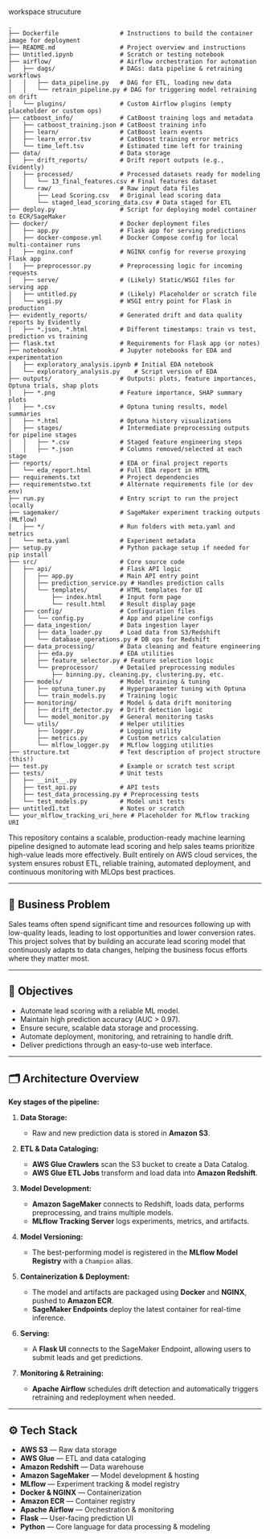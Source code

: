 workspace strucuture
```text.
.
├── Dockerfile                 # Instructions to build the container image for deployment
├── README.md                  # Project overview and instructions
├── Untitled.ipynb             # Scratch or testing notebook
├── airflow/                   # Airflow orchestration for automation
│   ├── dags/                  # DAGs: data pipeline & retraining workflows
│   │   ├── data_pipeline.py   # DAG for ETL, loading new data
│   │   └── retrain_pipeline.py # DAG for triggering model retraining on drift
│   └── plugins/               # Custom Airflow plugins (empty placeholder or custom ops)
├── catboost_info/             # CatBoost training logs and metadata
│   ├── catboost_training.json # CatBoost training info
│   ├── learn/                 # CatBoost learn events
│   ├── learn_error.tsv        # CatBoost training error metrics
│   └── time_left.tsv          # Estimated time left for training
├── data/                      # Data storage
│   ├── drift_reports/         # Drift report outputs (e.g., Evidently)
│   ├── processed/             # Processed datasets ready for modeling
│   │   └── 13_final_features.csv # Final features dataset
│   └── raw/                   # Raw input data files
│       ├── Lead Scoring.csv   # Original lead scoring data
│       └── staged_lead_scoring_data.csv # Data staged for ETL
├── deploy.py                  # Script for deploying model container to ECR/SageMaker
├── docker/                    # Docker deployment files
│   ├── app.py                 # Flask app for serving predictions
│   ├── docker-compose.yml     # Docker Compose config for local multi-container runs
│   ├── nginx.conf             # NGINX config for reverse proxying Flask app
│   ├── preprocessor.py        # Preprocessing logic for incoming requests
│   ├── serve/                 # (Likely) Static/WSGI files for serving app
│   ├── untitled.py            # (Likely) Placeholder or scratch file
│   └── wsgi.py                # WSGI entry point for Flask in production
├── evidently_reports/         # Generated drift and data quality reports by Evidently
│   ├── *.json, *.html         # Different timestamps: train vs test, prediction vs training
├── flask.txt                  # Requirements for Flask app (or notes)
├── notebooks/                 # Jupyter notebooks for EDA and experimentation
│   ├── exploratory_analysis.ipynb # Initial EDA notebook
│   └── exploratory_analysis.py    # Script version of EDA
├── outputs/                   # Outputs: plots, feature importances, Optuna trials, shap plots
│   ├── *.png                  # Feature importance, SHAP summary plots
│   ├── *.csv                  # Optuna tuning results, model summaries
│   ├── *.html                 # Optuna history visualizations
│   ├── stages/                # Intermediate preprocessing outputs for pipeline stages
│   │   ├── *.csv              # Staged feature engineering steps
│   │   ├── *.json             # Columns removed/selected at each stage
├── reports/                   # EDA or final project reports
│   └── eda_report.html        # Full EDA report in HTML
├── requirements.txt           # Project dependencies
├── requirementstwo.txt        # Alternate requirements file (or dev env)
├── run.py                     # Entry script to run the project locally
├── sagemaker/                 # SageMaker experiment tracking outputs (MLflow)
│   ├── */                     # Run folders with meta.yaml and metrics
│   └── meta.yaml              # Experiment metadata
├── setup.py                   # Python package setup if needed for pip install
├── src/                       # Core source code
│   ├── api/                   # Flask API logic
│   │   ├── app.py             # Main API entry point
│   │   ├── prediction_service.py # Handles prediction calls
│   │   └── templates/         # HTML templates for UI
│   │       ├── index.html     # Input form page
│   │       └── result.html    # Result display page
│   ├── config/                # Configuration files
│   │   └── config.py          # App and pipeline configs
│   ├── data_ingestion/        # Data ingestion layer
│   │   ├── data_loader.py     # Load data from S3/Redshift
│   │   └── database_operations.py # DB ops for Redshift
│   ├── data_processing/       # Data cleaning and feature engineering
│   │   ├── eda.py             # EDA utilities
│   │   ├── feature_selector.py # Feature selection logic
│   │   └── preprocessor/      # Detailed preprocessing modules
│   │       ├── binning.py, cleaning.py, clustering.py, etc.
│   ├── models/                # Model training & tuning
│   │   ├── optuna_tuner.py    # Hyperparameter tuning with Optuna
│   │   └── train_models.py    # Training logic
│   ├── monitoring/            # Model & data drift monitoring
│   │   ├── drift_detector.py  # Drift detection logic
│   │   └── model_monitor.py   # General monitoring tasks
│   └── utils/                 # Helper utilities
│       ├── logger.py          # Logging utility
│       ├── metrics.py         # Custom metrics calculation
│       └── mlflow_logger.py   # MLflow logging utilities
├── structure.txt              # Text description of project structure (this!)
├── test.py                    # Example or scratch test script
├── tests/                     # Unit tests
│   ├── __init__.py
│   ├── test_api.py            # API tests
│   ├── test_data_processing.py # Preprocessing tests
│   └── test_models.py         # Model unit tests
├── untitled1.txt              # Notes or scratch
└── your_mlflow_tracking_uri_here # Placeholder for MLflow tracking URI

  ```
This repository contains a scalable, production-ready machine learning pipeline designed to automate lead scoring and help sales teams prioritize high-value leads more effectively. Built entirely on AWS cloud services, the system ensures robust ETL, reliable training, automated deployment, and continuous monitoring with MLOps best practices.

---

## 🧐 Business Problem
Sales teams often spend significant time and resources following up with low-quality leads, leading to lost opportunities and lower conversion rates. This project solves that by building an accurate lead scoring model that continuously adapts to data changes, helping the business focus efforts where they matter most.

---

## 🎯 Objectives
- Automate lead scoring with a reliable ML model.
- Maintain high prediction accuracy (AUC > 0.97).
- Ensure secure, scalable data storage and processing.
- Automate deployment, monitoring, and retraining to handle drift.
- Deliver predictions through an easy-to-use web interface.

---

## 🗂️ Architecture Overview

**Key stages of the pipeline:**

1. **Data Storage:**  
   - Raw and new prediction data is stored in **Amazon S3**.

2. **ETL & Data Cataloging:**  
   - **AWS Glue Crawlers** scan the S3 bucket to create a Data Catalog.
   - **AWS Glue ETL Jobs** transform and load data into **Amazon Redshift**.

3. **Model Development:**  
   - **Amazon SageMaker** connects to Redshift, loads data, performs preprocessing, and trains multiple models.
   - **MLflow Tracking Server** logs experiments, metrics, and artifacts.

4. **Model Versioning:**  
   - The best-performing model is registered in the **MLflow Model Registry** with a `Champion` alias.

5. **Containerization & Deployment:**  
   - The model and artifacts are packaged using **Docker** and **NGINX**, pushed to **Amazon ECR**.
   - **SageMaker Endpoints** deploy the latest container for real-time inference.

6. **Serving:**  
   - A **Flask UI** connects to the SageMaker Endpoint, allowing users to submit leads and get predictions.

7. **Monitoring & Retraining:**  
   - **Apache Airflow** schedules drift detection and automatically triggers retraining and redeployment when needed.

---

## ⚙️ Tech Stack

- **AWS S3** — Raw data storage  
- **AWS Glue** — ETL and data cataloging  
- **Amazon Redshift** — Data warehouse  
- **Amazon SageMaker** — Model development & hosting  
- **MLflow** — Experiment tracking & model registry  
- **Docker & NGINX** — Containerization  
- **Amazon ECR** — Container registry  
- **Apache Airflow** — Orchestration & monitoring  
- **Flask** — User-facing prediction UI  
- **Python** — Core language for data processing & modeling
